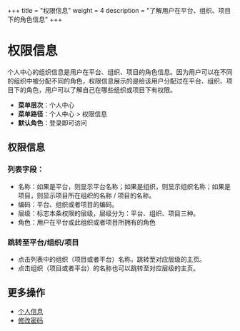 +++
title = "权限信息"
weight = 4
description = "了解用户在平台、组织、项目下的角色信息"
+++

# 权限信息

个人中心的组织信息是用户在平台、组织、项目的角色信息。因为用户可以在不同的组织中被分配不同的角色，权限信息展示的是给该用户分配过在平台、组织、项目下的角色，用户可以了解自己在哪些组织或项目下有权限。

  - **菜单层次**：个人中心
  - **菜单路径**：个人中心 > 权限信息
  - **默认角色**：登录即可访问

## 权限信息

### 列表字段：

- 名称：如果是平台，则显示平台名称；如果是组织，则显示组织名称；如果是项目，则显示项目所在组织的名称 / 项目的名称。
- 编码：平台、组织或者项目的编码。
- 层级：标志本条权限的层级，层级分为：平台、组织、项目三种。
- 角色：用户在平台或此组织或者项目所拥有的角色

### 跳转至平台/组织/项目

- 点击列表中的组织（项目或者平台）名称，跳转至对应层级的主页。
- 点击组织（项目或者平台）的名称也可以跳转至对应层级的主页。


## 更多操作
- [个人信息](../information)
- [修改密码](../secret_change)
